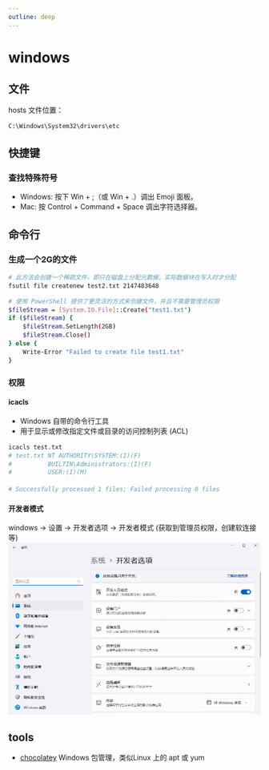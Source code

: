 ```yaml
---
outline: deep
---
```

# windows
## 文件
hosts 文件位置：
```bash
C:\Windows\System32\drivers\etc
```
## 快捷键
### 查找特殊符号
- Windows: 按下 Win + ;（或 Win + .）调出 Emoji 面板。
- Mac: 按 Control + Command + Space 调出字符选择器。
## 命令行
### 生成一个2G的文件
```bash
# 此方法会创建一个稀疏文件，即只在磁盘上分配元数据，实际数据块在写入时才分配
fsutil file createnew test2.txt 2147483648
```
```bash
# 使用 PowerShell 提供了更灵活的方式来创建文件，并且不需要管理员权限
$fileStream = [System.IO.File]::Create("test1.txt")
if ($fileStream) {
    $fileStream.SetLength(2GB)
    $fileStream.Close()
} else {
    Write-Error "Failed to create file test1.txt"
}
```
### 权限
#### icacls
- Windows 自带的命令行工具
- 用于显示或修改指定文件或目录的访问控制列表 (ACL)
```bash
icacls test.txt
# test.txt NT AUTHORITY\SYSTEM:(I)(F)
#          BUILTIN\Administrators:(I)(F)
#          USER:(I)(M)

# Successfully processed 1 files; Failed processing 0 files
```
#### 开发者模式
windows -> 设置 -> 开发者选项 -> 开发者模式 (获取到管理员权限，创建软连接等)
<img src="./developer.png" v-viewer>

## tools
- [chocolatey](https://chocolatey.org/) Windows 包管理，类似Linux 上的 apt 或 yum
